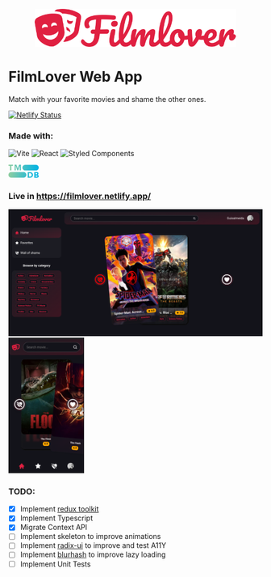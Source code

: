 <p align="center">
  <a href="https://filmlover.netlify.app/" target="_blank">
    <img alt="Logo" src="./src/assets/logo_h.svg" width="400" />
  </a>
</p>

# FilmLover Web App  
Match with your favorite movies and shame the other ones.  

[![Netlify Status](https://api.netlify.com/api/v1/badges/b5ff445a-8eff-45a0-8383-c069e0c9d1f8/deploy-status)](https://app.netlify.com/sites/filmlover/deploys)  

### Made with:

![Vite](https://img.shields.io/badge/vite-%23646CFF.svg?style=for-the-badge&logo=vite&logoColor=white) ![React](https://img.shields.io/badge/react-%2320232a.svg?style=for-the-badge&logo=react&logoColor=%2361DAFB) ![Styled Components](https://img.shields.io/badge/styled--components-DB7093?style=for-the-badge&logo=styled-components&logoColor=white)

<img alt="Logo" src="./src/assets/tmdb.svg" width="60" />

### Live in https://filmlover.netlify.app/  
<p align="left">
  <img alt="Logo" src="./src/assets/home-desktop.png" width="550" />
  <img alt="Logo" src="./src/assets/home-mobile.png" width="150" />
</p>


### TODO:  

- [x] Implement [redux toolkit](https://redux-toolkit.js.org/)
- [x] Implement Typescript
- [x] Migrate Context API
- [ ] Implement skeleton to improve animations
- [ ] Implement [radix-ui](https://www.radix-ui.com/primitives/docs/overview/introduction) to improve and test A11Y
- [ ] Implement [blurhash](https://blurha.sh/) to improve lazy loading
- [ ] Implement Unit Tests